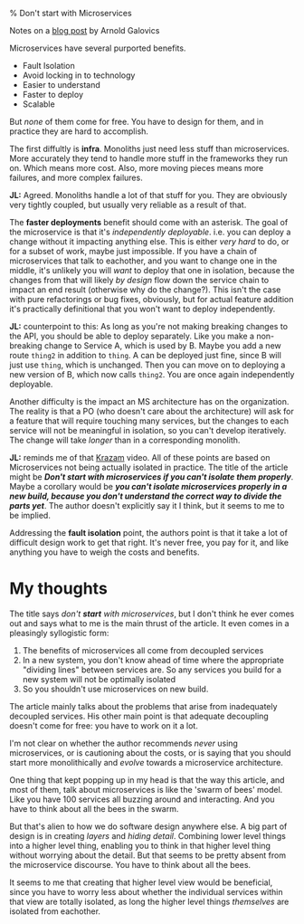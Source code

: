 % Don't start with Microservices

Notes on a [blog post](https://arnoldgalovics.com/microservices-in-production/) by Arnold Galovics

Microservices have several purported benefits. 

* Fault Isolation
* Avoid locking in to technology
* Easier to understand
* Faster to deploy
* Scalable

But _none_ of them come for free. You have to design for them, and in practice they are hard to accomplish.

The first diffultly is **infra**. Monoliths just need less stuff than microservices. More accurately they tend to handle more stuff in the frameworks they run on. Which means more cost. Also, more moving pieces means more failures, and more complex failures.

**JL:** Agreed. Monoliths handle a lot of that stuff for you. They are obviously very tightly coupled, but usually very reliable as a result of that.

The **faster deployments** benefit should come with an asterisk. The goal of the microservice is that it's _independently deployable_. i.e. you can deploy a change without it impacting anything else. This is either _very hard_ to do, or for a subset of work, maybe just impossible. If you have a chain of microservices that talk to eachother, and you want to change one in the middle, it's unlikely you will _want_ to deploy that one in isolation, because the changes from that will likely _by design_ flow down the service chain to impact an end result (otherwise why do the change?). This isn't the case with pure refactorings or bug fixes, obviously, but for actual feature addition it's practically definitional that you won't want to deploy independently.

**JL:** counterpoint to this: As long as you're not making breaking changes to the API, you should be able to deploy separately. Like you make a non-breaking change to Service A, which is used by B. Maybe you add a new route `thing2` in addition to `thing`. A can be deployed just fine, since B will just use `thing`, which is unchanged. Then you can move on to deploying a new version of B, which now calls `thing2`. You are once again independently deployable.

Another difficulty is the impact an MS architecture has on the organization. The reality is that a PO (who doesn't care about the architecture) will ask for a feature that will require touching many services, but the changes to each service will not be meaningful in isolation, so you can't develop iteratively. The change will take _longer_ than in a corresponding monolith.

**JL:** reminds me of that [Krazam](https://www.youtube.com/watch?v=y8OnoxKotPQ) video. All of these points are based on Microservices not being actually isolated in practice. The title of the article might be **_Don't start with microservices if you can't isolate them properly_**. Maybe a corollary would be **_you can't isolate microservices properly in a new build, because you don't understand the correct way to divide the parts yet_**. The author doesn't explicitly say it I think, but it seems to me to be implied.

Addressing the **fault isolation** point, the authors point is that it take a lot of difficult design work to get that right. It's never free, you pay for it, and like anything you have to weigh the costs and benefits.

# My thoughts

The title says _don't **start** with microservices_, but I don't think he ever comes out and says what to me is the main thrust of the article. It even comes in a pleasingly syllogistic form:

1. The benefits of microservices all come from decoupled services
2. In a new system, you don't know ahead of time where the appropriate "dividing lines" between services are. So any services you build for a new system will not be optimally isolated
4. So you shouldn't use microservices on new build.

The article mainly talks about the problems that arise from inadequately decoupled services. His other main point is that adequate decoupling doesn't come for free: you have to work on it a lot.

I'm not clear on whether the author recommends _never_ using microservices, or is cautioning about the costs, or is saying that you should start more monolithically and _evolve_ towards a microservice architecture.

One thing that kept popping up in my head is that the way this article, and most of them, talk about microservices is like the 'swarm of bees' model. Like you have 100 services all buzzing around and interacting. And you have to think about all the bees in the swarm.

But that's alien to how we do software design anywhere else. A big part of design is in creating _layers_ and _hiding detail_. Combining lower level things into a higher level thing, enabling you to think in that higher level thing without worrying about the detail. But that seems to be pretty absent from the microservice discourse. You have to think about all the bees.

It seems to me that creating that higher level view would be beneficial, since you have to worry less about whether the individual services within that view are totally isolated, as long the higher level things _themselves_ are isolated from eachother.

